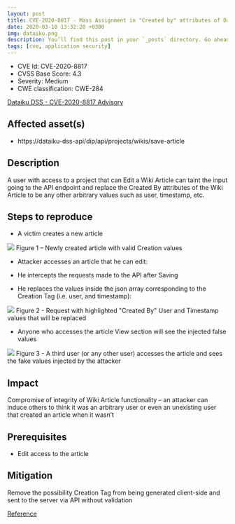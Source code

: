 ```yaml
---
layout: post
title: CVE-2020-8817 - Mass Assignment in "Created by" attributes of Dataiku DSS Project Wiki Articles
date: 2020-03-10 13:32:20 +0300
img: dataiku.png
description: You’ll find this post in your `_posts` directory. Go ahead and edit it and re-build the site to see your changes. # Add post description (optional)
tags: [cve, application security]
---
```


* CVE Id: CVE-2020-8817
* CVSS Base Score: 4.3
* Severity: Medium
* CWE classification: CWE-284

[Dataiku DSS - CVE-2020-8817 Advisory](https://doc.dataiku.com/dss/latest/security/advisories/cve-2020-8817.html)

## Affected asset(s)

* https://dataiku-dss-api/dip/api/projects/wikis/save-article

## Description

A user with access to a project that can Edit a Wiki Article can taint the input going to the API endpoint and replace the Created By attributes of the Wiki Article to be any other arbitrary values such as user, timestamp, etc. 

## Steps to reproduce

* A victim creates a new article

![](https://i.imgur.com/YdE3VU2.png)
Figure 1 – Newly created article with valid Creation values 

   * Attacker accesses an article that he can edit: 

   * He intercepts the requests made to the API after Saving 

   * He replaces the values inside the json array corresponding to the Creation Tag (i.e. user, and timestamp): 

![](https://i.imgur.com/g2dTJ5j.png)
Figure 2 - Request with highlighted "Created By" User and Timestamp values that will be replaced

   * Anyone who accesses the article View section will see the injected false values 
    
![](https://i.imgur.com/FoIxpaN.png)
Figure 3 - A third user (or any other user) accesses the article and sees the fake values injected by the attacker
  
## Impact
  
Compromise of integrity of Wiki Article functionality – an attacker can induce others to think it was an arbitrary user or even an unexisting user that created an article when it wasn’t 

## Prerequisites

 * Edit access to the article 

## Mitigation
 
Remove the possibility Creation Tag from being generated client-side and sent to the server via API without validation
 
 [Reference](https://cheatsheetseries.owasp.org/cheatsheets/Mass_Assignment_Cheat_Sheet.html)
